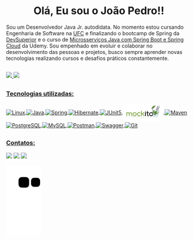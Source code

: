 <h1 align="center">Olá, Eu sou o João Pedro!!</h1>

Sou um Desenvolvedor Java Jr. autodidata. No momento estou cursando Engenharia de Software na [UFC](https://www.quixada.ufc.br/) e finalizando o bootcamp de Spring da [DevSuperior](https://devsuperior.com.br/bootcamp) e o curso de [Microsserviços Java com Spring Boot e Spring Cloud](https://www.udemy.com/course/microsservicos-java-spring-cloud/) da Udemy. Sou empenhado em evoluir e colaborar no desenvolvimento das pessoas e projetos, busco sempre aprender novas tecnologias realizando cursos e desafios práticos constantemente.
  
##
<div align="left">
  <a href="https://github.com/jpdal98">
  <img height="180em" src="https://github-readme-stats.vercel.app/api?username=jpdal98&show_icons=true&theme=radical&include_all_commits=true&count_private=true"/>
  <img height="180em" src="https://github-readme-stats.vercel.app/api/top-langs/?username=jpdal98&layout=compact&langs_count=7&theme=radical"/>
</div>

##
### Tecnologias utilizadas:
  <img align="center" alt="Linux" height="48" width="48" src="https://img.icons8.com/color/48/000000/ubuntu--v1.png">
  <img align="center" alt="Java" height="55" width="40" src="https://cdn.jsdelivr.net/gh/devicons/devicon/icons/java/java-original.svg">
  <img align = "center" alt="Spring" width="43" height="43" src="https://devkico.itexto.com.br/wp-content/uploads/2014/08/spring-boot-project-logo.png"/> 
  <img align = "center" alt="Hibernate" width="120" height="67" src="https://cdn.icon-icons.com/icons2/2699/PNG/512/hibernate_logo_icon_169034.png"/> 
  <img align="center" alt="JUnit5" height="38" width="37" src="https://i.imgur.com/co3aDyw.png">
  <img align="center" alt="Mockito" height="50" width="110" src="https://raw.githubusercontent.com/mockito/mockito/main/src/javadoc/org/mockito/logo.png">
  <img align="center" alt="Maven" height="38" width="37" src="https://cdn.icon-icons.com/icons2/2107/PNG/512/file_type_maven_icon_130397.png">
  <img align="center" alt="PostgreSQL" height="45" width="50" src="https://icongr.am/devicon/postgresql-original.svg?size=128&color=currentColor">
  <img align="center" alt="MySQL" height="70" width="60" src="https://icongr.am/devicon/mysql-original-wordmark.svg?size=128&color=currentColor">
  <img align = "center" alt="Postman" width="38" height="38" src="https://i.imgur.com/WVuA8RH.png"/>
  <img align = "center" alt="Swagger" width="40" height="50" src="https://phauer.com/blog/2015/0728-enriching-restful-services-swagger/swagger-logo-300x239.png"/>
  <img align = "center" alt="Git" width="38" height="37" src="https://i.imgur.com/5pIevzW.png"/>


##
### Contatos:
<div> 
  <a href = "https://www.instagram.com/joaopedro6731/"><img src="https://img.shields.io/badge/Instagram-E4405F?style=for-the-badge&logo=instagram&logoColor=white" target="_blank"></a>
  <a href="https://linkedin.com/in/joão-pedro-dos-anjos-lopes-8725bb210" target="_blank"><img src="https://img.shields.io/badge/-LinkedIn-%230077B5?style=for-the-badge&logo=linkedin&logoColor=white" target="_blank"></a>
  <a href = "mailto:jpdal98@gmail.com"><img src="https://img.shields.io/badge/Gmail-D14836?style=for-the-badge&logo=gmail&logoColor=white" target="_blank"></a>

  ![Snake animation](https://github.com/jpdal98/jpdal98/blob/output/github-contribution-grid-snake.svg)
  
  </div>
